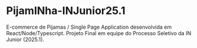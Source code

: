# PijamINha-INJunior25.1
E-commerce de Pijamas / Single Page Application desenvolvida em React/Node/Typescript. Projeto Final em equipe do Processo Seletivo da IN Junior (2025.1). 
